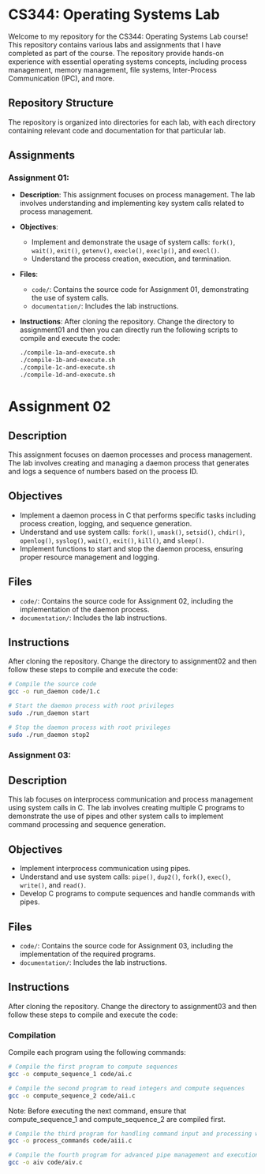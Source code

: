 # CS344: Operating Systems Lab

Welcome to my repository for the CS344: Operating Systems Lab course! This repository contains various labs and assignments that I have completed as part of the course. The repository provide hands-on experience with essential operating systems concepts, including process management, memory management, file systems, Inter-Process Communication (IPC), and more.

## Repository Structure

The repository is organized into directories for each lab, with each directory containing relevant code and documentation for that particular lab.

## Assignments

### Assignment 01:

- **Description**: This assignment focuses on process management. The lab involves understanding and implementing key system calls related to process management.

- **Objectives**:
  - Implement and demonstrate the usage of system calls: `fork()`, `wait()`, `exit()`, `getenv()`, `execle()`, `execlp()`, and `execl()`.
  - Understand the process creation, execution, and termination.

- **Files**:
  - `code/`: Contains the source code for Assignment 01, demonstrating the use of system calls.
  - `documentation/`: Includes the lab instructions.

- **Instructions**:
  After cloning the repository. Change the directory to assignment01 and then you can directly run the following scripts to compile and execute the code:

  ```bash
  ./compile-1a-and-execute.sh
  ./compile-1b-and-execute.sh
  ./compile-1c-and-execute.sh
  ./compile-1d-and-execute.sh

# Assignment 02

## Description
This assignment focuses on daemon processes and process management. The lab involves creating and managing a daemon process that generates and logs a sequence of numbers based on the process ID.

## Objectives
- Implement a daemon process in C that performs specific tasks including process creation, logging, and sequence generation.
- Understand and use system calls: `fork()`, `umask()`, `setsid()`, `chdir()`, `openlog()`, `syslog()`, `wait()`, `exit()`, `kill()`, and `sleep()`.
- Implement functions to start and stop the daemon process, ensuring proper resource management and logging.

## Files
- `code/`: Contains the source code for Assignment 02, including the implementation of the daemon process.
- `documentation/`: Includes the lab instructions.

## Instructions
After cloning the repository. Change the directory to assignment02 and then follow these steps to compile and execute the code:

```bash
# Compile the source code
gcc -o run_daemon code/1.c

# Start the daemon process with root privileges
sudo ./run_daemon start

# Stop the daemon process with root privileges
sudo ./run_daemon stop2
```

### Assignment 03:
## Description
This lab focuses on interprocess communication and process management using system calls in C. The lab involves creating multiple C programs to demonstrate the use of pipes and other system calls to implement command processing and sequence generation.

## Objectives
- Implement interprocess communication using pipes.
- Understand and use system calls: `pipe()`, `dup2()`, `fork()`, `exec()`, `write()`, and `read()`.
- Develop C programs to compute sequences and handle commands with pipes.

## Files
- `code/`: Contains the source code for Assignment 03, including the implementation of the required programs.
- `documentation/`: Includes the lab instructions.

## Instructions
After cloning the repository. Change the directory to assignment03 and then follow these steps to compile and execute the code:

### Compilation
Compile each program using the following commands:
```bash
# Compile the first program to compute sequences
gcc -o compute_sequence_1 code/ai.c

# Compile the second program to read integers and compute sequences
gcc -o compute_sequence_2 code/aii.c
```


Note: Before executing the next command, ensure that compute_sequence_1 and compute_sequence_2 are compiled first.
```Bash
# Compile the third program for handling command input and processing with pipes
gcc -o process_commands code/aiii.c

# Compile the fourth program for advanced pipe management and execution
gcc -o aiv code/aiv.c
```